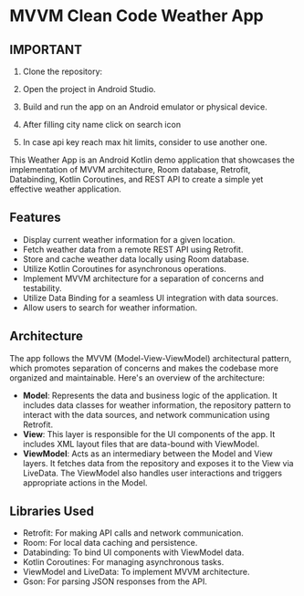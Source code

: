# MVVM Clean Code Weather App

## IMPORTANT

1. Clone the repository:
   
2. Open the project in Android Studio.

3. Build and run the app on an Android emulator or physical device.
   
4. After filling city name click on search icon
   
5. In case api key reach max hit limits, consider to use another one.
   
This Weather App is an Android Kotlin demo application that showcases the implementation of MVVM architecture, Room database, Retrofit, Databinding, Kotlin Coroutines, and REST API to create a simple yet effective weather application. 

## Features

- Display current weather information for a given location.
- Fetch weather data from a remote REST API using Retrofit.
- Store and cache weather data locally using Room database.
- Utilize Kotlin Coroutines for asynchronous operations.
- Implement MVVM architecture for a separation of concerns and testability.
- Utilize Data Binding for a seamless UI integration with data sources.
- Allow users to search for weather information.

## Architecture

The app follows the MVVM (Model-View-ViewModel) architectural pattern, which promotes separation of concerns and makes the codebase more organized and maintainable. Here's an overview of the architecture:

- **Model**: Represents the data and business logic of the application. It includes data classes for weather information, the repository pattern to interact with the data sources, and network communication using Retrofit.
- **View**: This layer is responsible for the UI components of the app. It includes XML layout files that are data-bound with ViewModel.
- **ViewModel**: Acts as an intermediary between the Model and View layers. It fetches data from the repository and exposes it to the View via LiveData. The ViewModel also handles user interactions and triggers appropriate actions in the Model.

## Libraries Used

- Retrofit: For making API calls and network communication.
- Room: For local data caching and persistence.
- Databinding: To bind UI components with ViewModel data.
- Kotlin Coroutines: For managing asynchronous tasks.
- ViewModel and LiveData: To implement MVVM architecture.
- Gson: For parsing JSON responses from the API.



